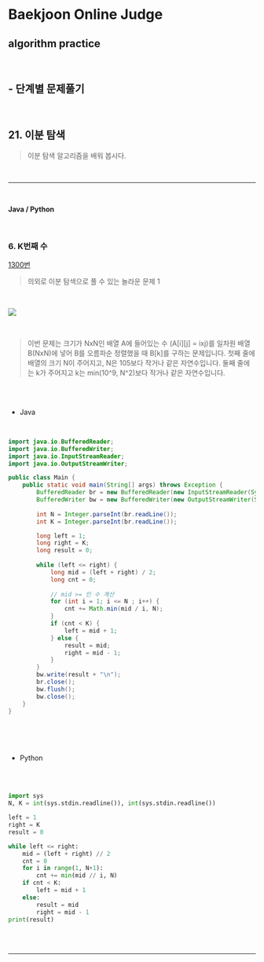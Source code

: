 # Baekjoon Online Judge

## algorithm practice
<br>

## - 단계별 문제풀기
<br>

## 21. 이분 탐색

> 이분 탐색 알고리즘을 배워 봅시다.

<br>

---

<br>

**Java / Python**

<br>

### 6. K번째 수
[1300번](https://www.acmicpc.net/problem/1330) 
> 의외로 이분 탐색으로 풀 수 있는 놀라운 문제 1

<br>

![](https://images.velog.io/images/jini_eun/post/49f68952-d9e8-4167-9830-8d334cd8d1bb/image.png)

<br>

> 이번 문제는 크기가 NxN인 배열 A에 들어있는 수 (A[i][j] = ixj)를 일차원 배열 B(NxN)에 넣어 B를 오름파순 정렬했을 때 B[k]를 구하는 문제입니다. 첫째 줄에 배열의 크기 N이 주어지고, N은 105보다 작거나 같은 자연수입니다. 둘째 줄에는 k가 주어지고 k는 min(10^9, N^2)보다 작거나 같은 자연수입니다.


<br><br>

- Java

<br>

```java
import java.io.BufferedReader;
import java.io.BufferedWriter;
import java.io.InputStreamReader;
import java.io.OutputStreamWriter;

public class Main {
	public static void main(String[] args) throws Exception {
		BufferedReader br = new BufferedReader(new InputStreamReader(System.in));
		BufferedWriter bw = new BufferedWriter(new OutputStreamWriter(System.out));
        
		int N = Integer.parseInt(br.readLine());
		int K = Integer.parseInt(br.readLine());

		long left = 1; 
		long right = K;
		long result = 0;
        
		while (left <= right) {
			long mid = (left + right) / 2;
			long cnt = 0;
            
            // mid >= 인 수 계산
			for (int i = 1; i <= N ; i++) { 
				cnt += Math.min(mid / i, N);
			}
			if (cnt < K) { 
				left = mid + 1;
			} else {
				result = mid;
				right = mid - 1;
			}
		}
		bw.write(result + "\n");
		br.close();
		bw.flush();
		bw.close();
	}
}
```


<br><br><br>

- Python 

<br>

<br>

```python
import sys
N, K = int(sys.stdin.readline()), int(sys.stdin.readline())

left = 1
right = K
result = 0

while left <= right: 
    mid = (left + right) // 2 
    cnt = 0
    for i in range(1, N+1):
        cnt += min(mid // i, N)
    if cnt < K:
        left = mid + 1
    else:
        result = mid
        right = mid - 1
print(result)
```

<br><br>

---

<br>

